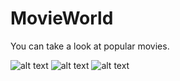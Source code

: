 # MovieWorld
You can take a look at popular movies.

![alt text](https://github.com/mcagridemir/MovieWorld/Screenshots/1LaunchScreen.png)
![alt text](https://github.com/mcagridemir/MovieWorld/Screenshots/2Home.png)
![alt text](https://github.com/mcagridemir/MovieWorld/Screenshots/3Detail.png)
